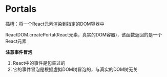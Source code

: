# Portals

插槽：将一个React元素渲染到指定的DOM容器中

ReactDOM.createPortal(React元素，真实的DOM容器)，该函数返回的是一个React元素

**注意事件冒泡**

1. React中的事件是包装过的
2. 它的事件冒泡是根据虚拟DOM树冒泡的，与真实的DOM树无关